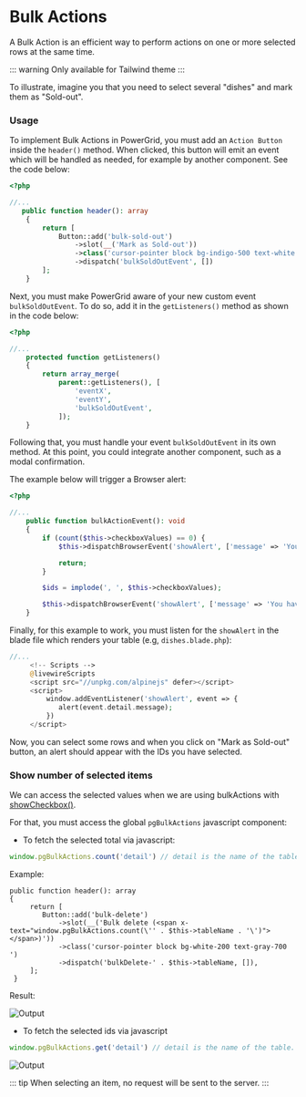 # Bulk Actions

A Bulk Action is an efficient way to perform actions on one or more selected rows at the same time.

::: warning
Only available for Tailwind theme
::: 

To illustrate, imagine you that you need to select several "dishes" and mark them as "Sold-out".

### Usage

To implement Bulk Actions in PowerGrid, you must add an `Action Button` inside the `header()` method. When clicked, this button will emit an event which will be handled as needed, for example by another component. See the code below:

```php
<?php

//...
   public function header(): array
    {
        return [
            Button::add('bulk-sold-out')
                ->slot(__('Mark as Sold-out'))
                ->class('cursor-pointer block bg-indigo-500 text-white')
                ->dispatch('bulkSoldOutEvent', [])
        ];
    }
```

Next, you must make PowerGrid aware of your new custom event `bulkSoldOutEvent`. To do so, add it in the `getListeners()` method as shown in the code below:

```php
<?php

//...
    protected function getListeners()
    {
        return array_merge(
            parent::getListeners(), [
                'eventX',
                'eventY',
                'bulkSoldOutEvent',
            ]);
    }
```

Following that, you must handle your event `bulkSoldOutEvent` in its own method. At this point, you could integrate another component, such as a modal confirmation.

The example below will trigger a Browser alert:

```php
<?php

//...
    public function bulkActionEvent(): void
    {
        if (count($this->checkboxValues) == 0) {
            $this->dispatchBrowserEvent('showAlert', ['message' => 'You must select at least one item!']);

            return;
        }

        $ids = implode(', ', $this->checkboxValues);

        $this->dispatchBrowserEvent('showAlert', ['message' => 'You have selected IDs: ' . $ids]);
    }
```

Finally, for this example to work, you must listen for the `showAlert` in the blade file which renders your table (e.g, `dishes.blade.php`):

```php
//...
     <!-- Scripts -->
     @livewireScripts
     <script src="//unpkg.com/alpinejs" defer></script>
     <script>
         window.addEventListener('showAlert', event => {
            alert(event.detail.message);
         })
     </script>
```

Now, you can select some rows and when you click on "Mark as Sold-out" button, an alert should appear with the IDs you have selected.

### Show number of selected items

We can access the selected values when we are using bulkActions with [showCheckbox()](./features-setup.html#showcheckbox).

For that, you must access the global `pgBulkActions` javascript component:

* To fetch the selected total via javascript:

```javascript
window.pgBulkActions.count('detail') // detail is the name of the table.
```

Example:

```php{5}
public function header(): array
{
     return [
        Button::add('bulk-delete')
            ->slot(__('Bulk delete (<span x-text="window.pgBulkActions.count(\'' . $this->tableName . '\')"></span>)'))
            ->class('cursor-pointer block bg-white-200 text-gray-700 ')
            ->dispatch('bulkDelete-' . $this->tableName, []),
     ];
 }
```

Result:

![Output](/_media/examples/bulk-action-store.png)


* To fetch the selected ids via javascript

```javascript
window.pgBulkActions.get('detail') // detail is the name of the table.
```

![Output](/_media/examples/bulk-action-store-get.png)


::: tip
When selecting an item, no request will be sent to the server.
:::

